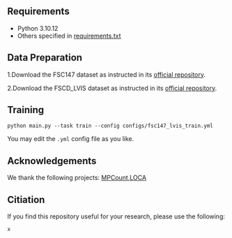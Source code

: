 
## Requirements
* Python 3.10.12
* Others specified in [requirements.txt](requirements.txt)

## Data Preparation
1.Download the FSC147 dataset as instructed in its [official repository](https://github.com/cvlab-stonybrook/LearningToCountEverything).

2.Download the FSCD_LVIS dataset as instructed in its [official repository](https://github.com/VinAIResearch/Counting-DETR).

## Training
```
python main.py --task train --config configs/fsc147_lvis_train.yml
```
You may edit the `.yml` config file as you like.

## Acknowledgements
We thank the following projects: [MPCount](https://github.com/Shimmer93/MPCount),[LOCA](https://github.com/djukicn/loca)

## Citiation
If you find this repository useful for your research, please use the following:

```
x
```
